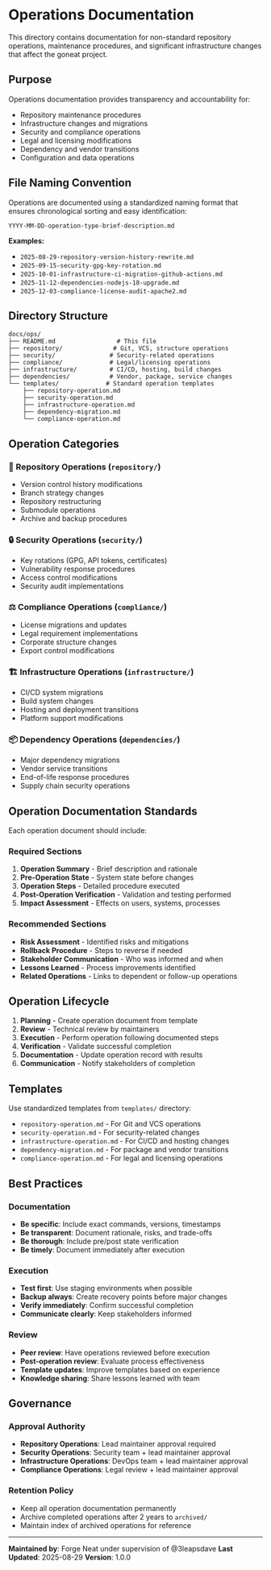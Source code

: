 # Operations Documentation

This directory contains documentation for non-standard repository operations, maintenance procedures, and significant infrastructure changes that affect the goneat project.

## Purpose

Operations documentation provides transparency and accountability for:

- Repository maintenance procedures
- Infrastructure changes and migrations
- Security and compliance operations
- Legal and licensing modifications
- Dependency and vendor transitions
- Configuration and data operations

## File Naming Convention

Operations are documented using a standardized naming format that ensures chronological sorting and easy identification:

```
YYYY-MM-DD-operation-type-brief-description.md
```

**Examples:**

- `2025-08-29-repository-version-history-rewrite.md`
- `2025-09-15-security-gpg-key-rotation.md`
- `2025-10-01-infrastructure-ci-migration-github-actions.md`
- `2025-11-12-dependencies-nodejs-18-upgrade.md`
- `2025-12-03-compliance-license-audit-apache2.md`

## Directory Structure

```
docs/ops/
├── README.md                 # This file
├── repository/              # Git, VCS, structure operations
├── security/               # Security-related operations
├── compliance/             # Legal/licensing operations
├── infrastructure/         # CI/CD, hosting, build changes
├── dependencies/           # Vendor, package, service changes
└── templates/             # Standard operation templates
    ├── repository-operation.md
    ├── security-operation.md
    ├── infrastructure-operation.md
    ├── dependency-migration.md
    └── compliance-operation.md
```

## Operation Categories

### 🔄 Repository Operations (`repository/`)

- Version control history modifications
- Branch strategy changes
- Repository restructuring
- Submodule operations
- Archive and backup procedures

### 🔒 Security Operations (`security/`)

- Key rotations (GPG, API tokens, certificates)
- Vulnerability response procedures
- Access control modifications
- Security audit implementations

### ⚖️ Compliance Operations (`compliance/`)

- License migrations and updates
- Legal requirement implementations
- Corporate structure changes
- Export control modifications

### 🏗️ Infrastructure Operations (`infrastructure/`)

- CI/CD system migrations
- Build system changes
- Hosting and deployment transitions
- Platform support modifications

### 📦 Dependency Operations (`dependencies/`)

- Major dependency migrations
- Vendor service transitions
- End-of-life response procedures
- Supply chain security operations

## Operation Documentation Standards

Each operation document should include:

### Required Sections

1. **Operation Summary** - Brief description and rationale
2. **Pre-Operation State** - System state before changes
3. **Operation Steps** - Detailed procedure executed
4. **Post-Operation Verification** - Validation and testing performed
5. **Impact Assessment** - Effects on users, systems, processes

### Recommended Sections

- **Risk Assessment** - Identified risks and mitigations
- **Rollback Procedure** - Steps to reverse if needed
- **Stakeholder Communication** - Who was informed and when
- **Lessons Learned** - Process improvements identified
- **Related Operations** - Links to dependent or follow-up operations

## Operation Lifecycle

1. **Planning** - Create operation document from template
2. **Review** - Technical review by maintainers
3. **Execution** - Perform operation following documented steps
4. **Verification** - Validate successful completion
5. **Documentation** - Update operation record with results
6. **Communication** - Notify stakeholders of completion

## Templates

Use standardized templates from `templates/` directory:

- `repository-operation.md` - For Git and VCS operations
- `security-operation.md` - For security-related changes
- `infrastructure-operation.md` - For CI/CD and hosting changes
- `dependency-migration.md` - For package and vendor transitions
- `compliance-operation.md` - For legal and licensing operations

## Best Practices

### Documentation

- **Be specific**: Include exact commands, versions, timestamps
- **Be transparent**: Document rationale, risks, and trade-offs
- **Be thorough**: Include pre/post state verification
- **Be timely**: Document immediately after execution

### Execution

- **Test first**: Use staging environments when possible
- **Backup always**: Create recovery points before major changes
- **Verify immediately**: Confirm successful completion
- **Communicate clearly**: Keep stakeholders informed

### Review

- **Peer review**: Have operations reviewed before execution
- **Post-operation review**: Evaluate process effectiveness
- **Template updates**: Improve templates based on experience
- **Knowledge sharing**: Share lessons learned with team

## Governance

### Approval Authority

- **Repository Operations**: Lead maintainer approval required
- **Security Operations**: Security team + lead maintainer approval
- **Infrastructure Operations**: DevOps team + lead maintainer approval
- **Compliance Operations**: Legal review + lead maintainer approval

### Retention Policy

- Keep all operation documentation permanently
- Archive completed operations after 2 years to `archived/`
- Maintain index of archived operations for reference

---

**Maintained by**: Forge Neat under supervision of @3leapsdave
**Last Updated**: 2025-08-29
**Version**: 1.0.0
